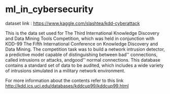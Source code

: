 # ml_in_cybersecurity


dataset link : https://www.kaggle.com/slashtea/kdd-cyberattack

This is the data set used for The Third International Knowledge Discovery and Data Mining Tools Competition, which was held in conjunction with KDD-99 The Fifth International Conference on Knowledge Discovery and Data Mining. The competition task was to build a network intrusion detector, a predictive model capable of distinguishing between bad'' connections, called intrusions or attacks, andgood'' normal connections. This database contains a standard set of data to be audited, which includes a wide variety of intrusions simulated in a military network environment.


For more information about the contents refer to this link http://kdd.ics.uci.edu/databases/kddcup99/kddcup99.html
